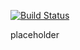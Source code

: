 

[![Build Status](https://travis-ci.org/SolaceProducts/solace-services-info.svg?branch=master)](https://travis-ci.org/SolaceProducts/solace-services-info)

placeholder
